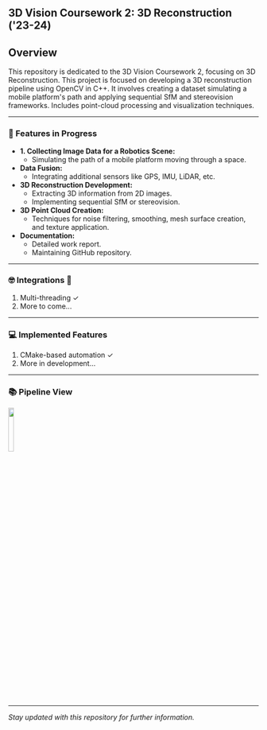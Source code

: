 ## 3D Vision Coursework 2: 3D Reconstruction ('23-24)

## Overview

This repository is dedicated to the 3D Vision Coursework 2, focusing on 3D Reconstruction. This project is focused on developing a 3D reconstruction pipeline using OpenCV in C++. It involves creating a dataset simulating a mobile platform's path and applying sequential SfM and stereovision frameworks. Includes point-cloud processing and visualization techniques.

---
### 📝 Features in Progress

- **1. Collecting Image Data for a Robotics Scene:**
  - Simulating the path of a mobile platform moving through a space.
- **Data Fusion:**
  - Integrating additional sensors like GPS, IMU, LiDAR, etc.
- **3D Reconstruction Development:**
  - Extracting 3D information from 2D images.
  - Implementing sequential SfM or stereovision.
- **3D Point Cloud Creation:**
  - Techniques for noise filtering, smoothing, mesh surface creation, and texture application.
- **Documentation:**
  - Detailed work report.
  - Maintaining GitHub repository.
    
---
### 🤓 Integrations 🚀

1. Multi-threading ✓
2. More to come...
---
### 💻 Implemented Features

1. CMake-based automation ✓
2. More in development...
---
### 📚 Pipeline View

<p align="left">
  <img src="https://github.com/deemano/3DReconstruction/assets/92692432/560be3cc-9191-47c1-9813-b957f6f82b33" width="15%">
</p>

---
*Stay updated with this repository for further information.*
